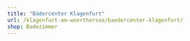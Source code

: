 ```yaml
---
title: "Bädercenter Klagenfurt"
url: /klagenfurt-am-woerthersee/baedercenter-klagenfurt/
shop: Badezimmer
---
```

